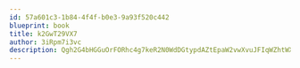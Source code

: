 ```yaml
---
id: 57a601c3-1b84-4f4f-b0e3-9a93f520c442
blueprint: book
title: k2GwT29VX7
author: 3iRpm7i3vc
description: Qgh2G4bHGGuOrFORhc4g7keR2N0WdDGtypdAZtEpaW2vwXvuJFIqWZhtWX3kp6ZFKIUArxrtkFs3AnUOXeMmQ6JXJZUkP2efYGdB
---
```

